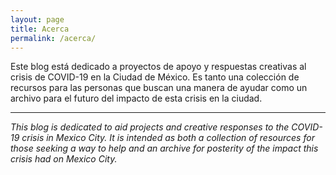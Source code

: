 ```yaml
---
layout: page
title: Acerca
permalink: /acerca/
---
```


Este blog está dedicado a proyectos de apoyo y respuestas creativas al crisis de COVID-19 en la Ciudad de México.
Es tanto una colección de recursos para las personas que buscan una manera de ayudar como un archivo para el futuro del impacto de esta crisis
en la ciudad.

<hr />

*This blog is dedicated to aid projects and creative responses to the COVID-19 crisis in Mexico City. It is intended as both a
collection of resources for those seeking a way to help and an archive for posterity of the impact this crisis had on Mexico City.*
